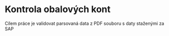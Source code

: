 # Kontrola obalových kont

Cílem práce je validovat parsovaná data z PDF souboru s daty staženými za SAP


